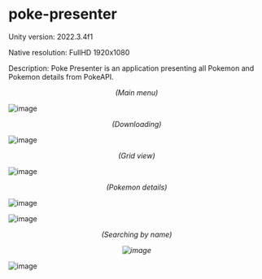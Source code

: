 # poke-presenter

Unity version: 2022.3.4f1

Native resolution: FullHD 1920x1080

Description: Poke Presenter is an application presenting all Pokemon and Pokemon details from PokeAPI.

_<p align="center"> (Main menu) </p>_
![image](https://github.com/karolnowak98/poke-presenter/assets/74615234/4c701c23-8f34-4842-80c6-c1bb64b1a335)

_<p align="center"> (Downloading) </p>_
![image](https://github.com/karolnowak98/poke-presenter/assets/74615234/dba47e76-d176-46b3-9907-5260d0970913)

_<p align="center"> (Grid view) </p>_

![image](https://github.com/karolnowak98/poke-presenter/assets/74615234/ad3fdf65-fd37-48bc-bbcb-8b90a0bdbe8b)

_<p align="center"> (Pokemon details) </p>_
![image](https://github.com/karolnowak98/poke-presenter/assets/74615234/3952c203-b7bb-4189-b278-11e841a26cae)

![image](https://github.com/karolnowak98/poke-presenter/assets/74615234/e0ddf434-7ae5-4c98-a8d1-52eb0adc50a6)

_<p align="center"> (Searching by name) </p>_

_<p align="center">![image](https://github.com/karolnowak98/poke-presenter/assets/74615234/b525318d-b66e-4207-8e55-e6bae2db2907)</p>_

![image](https://github.com/karolnowak98/poke-presenter/assets/74615234/a58cb0f7-bc50-435f-90d1-3cd0eb2f95bb)
